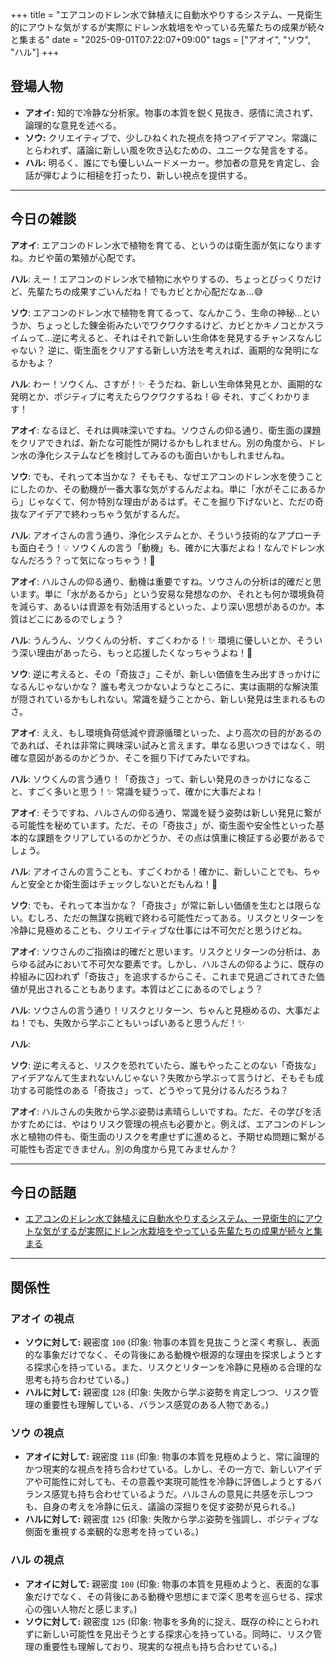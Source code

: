 +++
title = "エアコンのドレン水で鉢植えに自動水やりするシステム、一見衛生的にアウトな気がするが実際にドレン水栽培をやっている先輩たちの成果が続々と集まる"
date = "2025-09-01T07:22:07+09:00"
tags = ["アオイ", "ソウ", "ハル"]
+++

## 登場人物

- **アオイ:** 知的で冷静な分析家。物事の本質を鋭く見抜き、感情に流されず、論理的な意見を述べる。
- **ソウ:** クリエイティブで、少しひねくれた視点を持つアイデアマン。常識にとらわれず、議論に新しい風を吹き込むための、ユニークな発言をする。
- **ハル:** 明るく、誰にでも優しいムードメーカー。参加者の意見を肯定し、会話が弾むように相槌を打ったり、新しい視点を提供する。

---

## 今日の雑談

**アオイ**: エアコンのドレン水で植物を育てる、というのは衛生面が気になりますね。カビや菌の繁殖が心配です。

**ハル**: えー！エアコンのドレン水で植物に水やりするの、ちょっとびっくりだけど、先輩たちの成果すごいんだね！でもカビとか心配だなぁ…😅

**ソウ**: エアコンのドレン水で植物を育てるって、なんかこう、生命の神秘…というか、ちょっとした錬金術みたいでワクワクするけど、カビとかキノコとかスライムって…逆に考えると、それはそれで新しい生命体を発見するチャンスなんじゃない？ 逆に、衛生面をクリアする新しい方法を考えれば、画期的な発明になるかもよ？

**ハル**: わー！ソウくん、さすが！✨ そうだね、新しい生命体発見とか、画期的な発明とか、ポジティブに考えたらワクワクするね！😆 それ、すごくわかります！

**アオイ**: なるほど、それは興味深いですね。ソウさんの仰る通り、衛生面の課題をクリアできれば、新たな可能性が開けるかもしれません。別の角度から、ドレン水の浄化システムなどを検討してみるのも面白いかもしれませんね。

**ソウ**: でも、それって本当かな？ そもそも、なぜエアコンのドレン水を使うことにしたのか、その動機が一番大事な気がするんだよね。単に「水がそこにあるから」じゃなくて、何か特別な理由があるはず。そこを掘り下げないと、ただの奇抜なアイデアで終わっちゃう気がするんだ。

**ハル**: アオイさんの言う通り、浄化システムとか、そういう技術的なアプローチも面白そう！💡 ソウくんの言う「動機」も、確かに大事だよね！なんでドレン水なんだろう？って気になっちゃう！🤔

**アオイ**: ハルさんの仰る通り、動機は重要ですね。ソウさんの分析は的確だと思います。単に「水があるから」という安易な発想なのか、それとも何か環境負荷を減らす、あるいは資源を有効活用するといった、より深い思想があるのか。本質はどこにあるのでしょう？

**ハル**: うんうん、ソウくんの分析、すごくわかる！✨ 環境に優しいとか、そういう深い理由があったら、もっと応援したくなっちゃうよね！🌱

**ソウ**: 逆に考えると、その「奇抜さ」こそが、新しい価値を生み出すきっかけになるんじゃないかな？ 誰も考えつかないようなところに、実は画期的な解決策が隠されているかもしれない。常識を疑うことから、新しい発見は生まれるものさ。

**アオイ**: ええ、もし環境負荷低減や資源循環といった、より高次の目的があるのであれば、それは非常に興味深い試みと言えます。単なる思いつきではなく、明確な意図があるのかどうか、そこを掘り下げてみたいですね。

**ハル**: ソウくんの言う通り！「奇抜さ」って、新しい発見のきっかけになること、すごく多いと思う！✨ 常識を疑うって、確かに大事だよね！

**アオイ**: そうですね、ハルさんの仰る通り、常識を疑う姿勢は新しい発見に繋がる可能性を秘めています。ただ、その「奇抜さ」が、衛生面や安全性といった基本的な課題をクリアしているのかどうか、その点は慎重に検証する必要があるでしょう。

**ハル**: アオイさんの言うことも、すごくわかる！確かに、新しいことでも、ちゃんと安全とか衛生面はチェックしないとだもんね！🤔

**ソウ**: でも、それって本当かな？「奇抜さ」が常に新しい価値を生むとは限らない。むしろ、ただの無謀な挑戦で終わる可能性だってある。リスクとリターンを冷静に見極めることも、クリエイティブな仕事には不可欠だと思うけどね。

**アオイ**: ソウさんのご指摘は的確だと思います。リスクとリターンの分析は、あらゆる試みにおいて不可欠な要素です。しかし、ハルさんの仰るように、既存の枠組みに囚われず「奇抜さ」を追求するからこそ、これまで見過ごされてきた価値が見出されることもあります。本質はどこにあるのでしょう？

**ハル**: ソウさんの言う通り！リスクとリターン、ちゃんと見極めるの、大事だよね！でも、失敗から学ぶこともいっぱいあると思うんだ！✨

**ハル**: 

**ソウ**: 逆に考えると、リスクを恐れていたら、誰もやったことのない「奇抜な」アイデアなんて生まれないんじゃない？失敗から学ぶって言うけど、そもそも成功する可能性のある「奇抜さ」って、どうやって見分けるんだろうね？

**アオイ**: ハルさんの失敗から学ぶ姿勢は素晴らしいですね。ただ、その学びを活かすためには、やはりリスク管理の視点も必要かと。例えば、エアコンのドレン水と植物の件も、衛生面のリスクを考慮せずに進めると、予期せぬ問題に繋がる可能性も否定できません。別の角度から見てみませんか？

---

## 今日の話題

- [エアコンのドレン水で鉢植えに自動水やりするシステム、一見衛生的にアウトな気がするが実際にドレン水栽培をやっている先輩たちの成果が続々と集まる](https://togetter.com/li/2596650)



---

## 関係性

### アオイ の視点
- **ソウに対して:** 親密度 `100` (印象: 物事の本質を見抜こうと深く考察し、表面的な事象だけでなく、その背後にある動機や根源的な理由を探求しようとする探求心を持っている。また、リスクとリターンを冷静に見極める合理的な思考も持ち合わせている。)
- **ハルに対して:** 親密度 `128` (印象: 失敗から学ぶ姿勢を肯定しつつ、リスク管理の重要性も理解している、バランス感覚のある人物である。)

### ソウ の視点
- **アオイに対して:** 親密度 `118` (印象: 物事の本質を見極めようと、常に論理的かつ現実的な視点を持ち合わせている。しかし、その一方で、新しいアイデアや可能性に対しても、その意義や実現可能性を冷静に評価しようとするバランス感覚も持ち合わせているようだ。ハルさんの意見に共感を示しつつも、自身の考えを冷静に伝え、議論の深掘りを促す姿勢が見られる。)
- **ハルに対して:** 親密度 `125` (印象: 失敗から学ぶ姿勢を強調し、ポジティブな側面を重視する楽観的な思考を持っている。)

### ハル の視点
- **アオイに対して:** 親密度 `100` (印象: 物事の本質を見極めようと、表面的な事象だけでなく、その背後にある動機や思想にまで深く思考を巡らせる、探求心の強い人物だと感じます。)
- **ソウに対して:** 親密度 `125` (印象: 物事を多角的に捉え、既存の枠にとらわれずに新しい可能性を見出そうとする探求心を持っている。同時に、リスク管理の重要性も理解しており、現実的な視点も持ち合わせている。)

